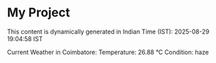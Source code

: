 # My Project

This content is dynamically generated in Indian Time (IST): 2025-08-29 19:04:58 IST


Current Weather in Coimbatore:
Temperature: 26.88 °C
Condition: haze
